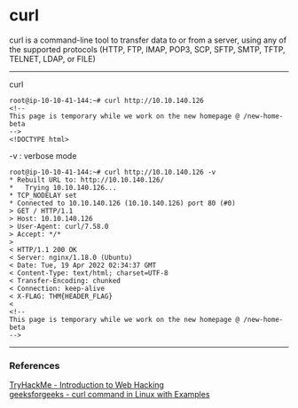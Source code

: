 # curl 

curl is a command-line tool to transfer data to or from a server, using any of the supported protocols (HTTP, FTP, IMAP, POP3, SCP, SFTP, SMTP, TFTP, TELNET, LDAP, or FILE)

---

curl 
```
root@ip-10-10-41-144:~# curl http://10.10.140.126 
<!--
This page is temporary while we work on the new homepage @ /new-home-beta
-->
<!DOCTYPE html>
```

-v : verbose mode
```
root@ip-10-10-41-144:~# curl http://10.10.140.126 -v
* Rebuilt URL to: http://10.10.140.126/
*   Trying 10.10.140.126...
* TCP_NODELAY set
* Connected to 10.10.140.126 (10.10.140.126) port 80 (#0)
> GET / HTTP/1.1
> Host: 10.10.140.126
> User-Agent: curl/7.58.0
> Accept: */*
> 
< HTTP/1.1 200 OK
< Server: nginx/1.18.0 (Ubuntu)
< Date: Tue, 19 Apr 2022 02:34:37 GMT
< Content-Type: text/html; charset=UTF-8
< Transfer-Encoding: chunked
< Connection: keep-alive
< X-FLAG: THM{HEADER_FLAG}
< 
<!--
This page is temporary while we work on the new homepage @ /new-home-beta
-->
```



---
### References
[TryHackMe - Introduction to Web Hacking](https://tryhackme.com/module/intro-to-web-hacking)      
[geeksforgeeks - curl command in Linux with Examples](https://www.geeksforgeeks.org/curl-command-in-linux-with-examples/)  
